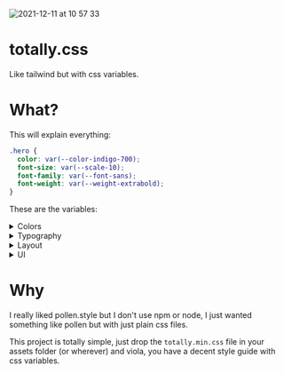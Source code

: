 ![2021-12-11 at 10 57 33](https://user-images.githubusercontent.com/159336/145689758-20df4c9b-b3a1-4ff5-a0fa-308931924138.jpg)


# totally.css

Like tailwind but with css variables.

# What?

This will explain everything:

```css
.hero {
  color: var(--color-indigo-700);
  font-size: var(--scale-10);
  font-family: var(--font-sans);
  font-weight: var(--weight-extrabold);
}
```

These are the variables:

<details>
<summary>Colors</summary>

| Rule | Variable | Property |
| ---  | ---      | ---      |
| color            | --color-black      | #1a202c                 |
| color            | --color-grey-100   | #f7fafc                 |
| color            | --color-grey-300   | #e2e8f0                 |
| color            | --color-grey-500   | #a0aec0                 |
| color            | --color-grey-700   | #4a5568                 |
| color            | --color-grey       | var(--color-grey-500)   |
| color            | --color-red-300    | #fc8181                 |
| color            | --color-red-500    | #e53e3e                 |
| color            | --color-red-700    | #c53030                 |
| color            | --color-red        | var(--color-red-500)    |
| color            | --color-green-300  | #9ae6b4                 |
| color            | --color-green-500  | #48bb78                 |
| color            | --color-green-700  | #2f855a                 |
| color            | --color-green      | var(--color-green-500)  |
| color            | --color-blue-300   | #63b3ed                 |
| color            | --color-blue-500   | #4299e1                 |
| color            | --color-blue-700   | #3182ce                 |
| color            | --color-blue       | var(--color-blue-500)   |
| color            | --color-pink-300   | #fbb6ce                 |
| color            | --color-pink-500   | #ed64a6                 |
| color            | --color-pink-700   | #d53f8c                 |
| color            | --color-pink       | var(--color-pink-500)   |
| color            | --color-purple-300 | #b794f4                 |
| color            | --color-purple-500 | #805ad5                 |
| color            | --color-purple-700 | #6b46c1                 |
| color            | --color-purple     | var(--color-purple-500) |
| color            | --color-teal-300   | #81e6d9                 |
| color            | --color-teal-500   | #38b2ac                 |
| color            | --color-teal-700   | #2c7a7b                 |
| color            | --color-teal       | var(--color-teal-500)   |
| color            | --color-indigo-300 | #7f9cf5                 |
| color            | --color-indigo-500 | #5a67d8                 |
| color            | --color-indigo-700 | #4c51bf                 |
| color            | --color-indigo     | var(--color-indigo-500) |
| color            | --color-yellow-300 | #faf089                 |
| color            | --color-yellow-500 | #ecc94b                 |
| color            | --color-yellow-700 | #d69e2e                 |
| color            | --color-yellow     | var(--color-yellow-500) |
| color            | --color-orange-300 | #fbd38d                 |
| color            | --color-orange-500 | #ed8936                 |
| color            | --color-orange-700 | #dd6b20                 |
| color            | --color-orange     | var(--color-orange-500) |
| color            | --color-brown-300  | #a1887f                 |
| color            | --color-brown-500  | #795548                 |
| color            | --color-brown-700  | #5d4037                 |
| color            | --color-brown      | var(--color-brown-500)  |
| background-color | --color-black      | #1a202c                 |
| background-color | --color-grey-100   | #f7fafc                 |
| background-color | --color-grey-300   | #e2e8f0                 |
| background-color | --color-grey-500   | #a0aec0                 |
| background-color | --color-grey-700   | #4a5568                 |
| background-color | --color-grey       | var(--color-grey-500)   |
| background-color | --color-red-300    | #fc8181                 |
| background-color | --color-red-500    | #e53e3e                 |
| background-color | --color-red-700    | #c53030                 |
| background-color | --color-red        | var(--color-red-500)    |
| background-color | --color-green-300  | #9ae6b4                 |
| background-color | --color-green-500  | #48bb78                 |
| background-color | --color-green-700  | #2f855a                 |
| background-color | --color-green      | var(--color-green-500)  |
| background-color | --color-blue-300   | #63b3ed                 |
| background-color | --color-blue-500   | #4299e1                 |
| background-color | --color-blue-700   | #3182ce                 |
| background-color | --color-blue       | var(--color-blue-500)   |
| background-color | --color-pink-300   | #fbb6ce                 |
| background-color | --color-pink-500   | #ed64a6                 |
| background-color | --color-pink-700   | #d53f8c                 |
| background-color | --color-pink       | var(--color-pink-500)   |
| background-color | --color-purple-300 | #b794f4                 |
| background-color | --color-purple-500 | #805ad5                 |
| background-color | --color-purple-700 | #6b46c1                 |
| background-color | --color-purple     | var(--color-purple-500) |
| background-color | --color-teal-300   | #81e6d9                 |
| background-color | --color-teal-500   | #38b2ac                 |
| background-color | --color-teal-700   | #2c7a7b                 |
| background-color | --color-teal       | var(--color-teal-500)   |
| background-color | --color-indigo-300 | #7f9cf5                 |
| background-color | --color-indigo-500 | #5a67d8                 |
| background-color | --color-indigo-700 | #4c51bf                 |
| background-color | --color-indigo     | var(--color-indigo-500) |
| background-color | --color-yellow-300 | #faf089                 |
| background-color | --color-yellow-500 | #ecc94b                 |
| background-color | --color-yellow-700 | #d69e2e                 |
| background-color | --color-yellow     | var(--color-yellow-500) |
| background-color | --color-orange-300 | #fbd38d                 |
| background-color | --color-orange-500 | #ed8936                 |
| background-color | --color-orange-700 | #dd6b20                 |
| background-color | --color-orange     | var(--color-orange-500) |
| background-color | --color-brown-300  | #a1887f                 |
| background-color | --color-brown-500  | #795548                 |
| background-color | --color-brown-700  | #5d4037                 |
| background-color | --color-brown      | var(--color-brown-500)  |

</details>
<details>
<summary>Typography</summary>

| Rule | Variable | Property |
| ---  | ---      | ---      |
| font-size      | --scale-0          | 1rem                                                                                     |
| font-size      | --scale-1          | 1.125rem                                                                                 |
| font-size      | --scale-2          | 1.25rem                                                                                  |
| font-size      | --scale-3          | 1.5rem                                                                                   |
| font-size      | --scale-4          | 1.875rem                                                                                 |
| font-size      | --scale-5          | 2.25rem                                                                                  |
| font-size      | --scale-6          | 3rem                                                                                     |
| font-size      | --scale-7          | 3.75rem                                                                                  |
| font-size      | --scale-8          | 4.5rem                                                                                   |
| font-size      | --scale-9          | 6rem                                                                                     |
| font-size      | --scale-10         | 8rem                                                                                     |
| font-size      | --scale-000        | 0.75rem                                                                                  |
| font-size      | --scale-00         | 0.875rem                                                                                 |
| font-family    | --font-sans        | system-ui, -apple-system, Segoe UI, Roboto, Noto Sans, Ubuntu, Cantarell, Helvetica Neue |
| font-family    | --font-serif       | Georgia, Cambria, "Times New Roman", Times, serif                                        |
| font-family    | --font-mono        | Consolas, Menlo, Monaco, "Liberation Mono", monospace                                    |
| font-weight    | --weight-light     | 300                                                                                      |
| font-weight    | --weight-regular   | 400                                                                                      |
| font-weight    | --weight-medium    | 500                                                                                      |
| font-weight    | --weight-semibold  | 600                                                                                      |
| font-weight    | --weight-bold      | 700                                                                                      |
| font-weight    | --weight-extrabold | 800                                                                                      |
| font-weight    | --weight-black     | 900                                                                                      |
| line-height    | --line-none        | 1                                                                                        |
| line-height    | --line-xs          | 1.125                                                                                    |
| line-height    | --line-sm          | 1.275                                                                                    |
| line-height    | --line-md          | 1.5                                                                                      |
| line-height    | --line-lg          | 1.625                                                                                    |
| line-height    | --line-xl          | 2                                                                                        |
| letter-spacing | --letter-xs        | -0.05em                                                                                  |
| letter-spacing | --letter-sm        | -0.025em                                                                                 |
| letter-spacing | --letter-none      | 0em                                                                                      |
| letter-spacing | --letter-lg        | 0.025em                                                                                  |
| letter-spacing | --letter-xl        | 0.05em                                                                                   |
| max-width      | --prose-xs         | 45ch                                                                                     |
| max-width      | --prose-sm         | 55ch                                                                                     |
| max-width      | --prose-md         | 65ch                                                                                     |
| max-width      | --prose-lg         | 75ch                                                                                     |
| max-width      | --prose-xl         | 85ch                                                                                     |

</details>
<details>
<summary>Layout</summary>

| Rule | Variable | Property |
| ---  | ---      | ---      |
| margin    | --size-1      | 4px         |
| margin    | --size-2      | 8px         |
| margin    | --size-3      | 12px        |
| margin    | --size-4      | 16px        |
| margin    | --size-5      | 20px        |
| margin    | --size-6      | 24px        |
| margin    | --size-7      | 28px        |
| margin    | --size-8      | 32px        |
| margin    | --size-9      | 36px        |
| margin    | --size-10     | 40px        |
| margin    | --size-11     | 44px        |
| margin    | --size-12     | 48px        |
| margin    | --size-14     | 56px        |
| margin    | --size-16     | 64px        |
| margin    | --size-20     | 80px        |
| margin    | --size-24     | 96px        |
| margin    | --size-28     | 112px       |
| margin    | --size-32     | 128px       |
| margin    | --size-36     | 144px       |
| margin    | --size-40     | 160px       |
| margin    | --size-44     | 176px       |
| margin    | --size-48     | 192px       |
| margin    | --size-52     | 208px       |
| margin    | --size-56     | 224px       |
| margin    | --size-60     | 240px       |
| margin    | --size-64     | 256px       |
| margin    | --size-72     | 288px       |
| margin    | --size-80     | 320px       |
| margin    | --size-96     | 384px       |
| margin    | --size-px     | 1px         |
| margin    | --size-full   | 100%        |
| margin    | --size-screen | 100vw       |
| margin    | --size-min    | min-content |
| margin    | --size-max    | max-content |
| padding   | --size-1      | 4px         |
| padding   | --size-2      | 8px         |
| padding   | --size-3      | 12px        |
| padding   | --size-4      | 16px        |
| padding   | --size-5      | 20px        |
| padding   | --size-6      | 24px        |
| padding   | --size-7      | 28px        |
| padding   | --size-8      | 32px        |
| padding   | --size-9      | 36px        |
| padding   | --size-10     | 40px        |
| padding   | --size-11     | 44px        |
| padding   | --size-12     | 48px        |
| padding   | --size-14     | 56px        |
| padding   | --size-16     | 64px        |
| padding   | --size-20     | 80px        |
| padding   | --size-24     | 96px        |
| padding   | --size-28     | 112px       |
| padding   | --size-32     | 128px       |
| padding   | --size-36     | 144px       |
| padding   | --size-40     | 160px       |
| padding   | --size-44     | 176px       |
| padding   | --size-48     | 192px       |
| padding   | --size-52     | 208px       |
| padding   | --size-56     | 224px       |
| padding   | --size-60     | 240px       |
| padding   | --size-64     | 256px       |
| padding   | --size-72     | 288px       |
| padding   | --size-80     | 320px       |
| padding   | --size-96     | 384px       |
| padding   | --size-px     | 1px         |
| padding   | --size-full   | 100%        |
| padding   | --size-screen | 100vw       |
| padding   | --size-min    | min-content |
| padding   | --size-max    | max-content |
| width     | --size-1      | 4px         |
| width     | --size-2      | 8px         |
| width     | --size-3      | 12px        |
| width     | --size-4      | 16px        |
| width     | --size-5      | 20px        |
| width     | --size-6      | 24px        |
| width     | --size-7      | 28px        |
| width     | --size-8      | 32px        |
| width     | --size-9      | 36px        |
| width     | --size-10     | 40px        |
| width     | --size-11     | 44px        |
| width     | --size-12     | 48px        |
| width     | --size-14     | 56px        |
| width     | --size-16     | 64px        |
| width     | --size-20     | 80px        |
| width     | --size-24     | 96px        |
| width     | --size-28     | 112px       |
| width     | --size-32     | 128px       |
| width     | --size-36     | 144px       |
| width     | --size-40     | 160px       |
| width     | --size-44     | 176px       |
| width     | --size-48     | 192px       |
| width     | --size-52     | 208px       |
| width     | --size-56     | 224px       |
| width     | --size-60     | 240px       |
| width     | --size-64     | 256px       |
| width     | --size-72     | 288px       |
| width     | --size-80     | 320px       |
| width     | --size-96     | 384px       |
| width     | --size-px     | 1px         |
| width     | --size-full   | 100%        |
| width     | --size-screen | 100vw       |
| width     | --size-min    | min-content |
| width     | --size-max    | max-content |
| height    | --size-1      | 4px         |
| height    | --size-2      | 8px         |
| height    | --size-3      | 12px        |
| height    | --size-4      | 16px        |
| height    | --size-5      | 20px        |
| height    | --size-6      | 24px        |
| height    | --size-7      | 28px        |
| height    | --size-8      | 32px        |
| height    | --size-9      | 36px        |
| height    | --size-10     | 40px        |
| height    | --size-11     | 44px        |
| height    | --size-12     | 48px        |
| height    | --size-14     | 56px        |
| height    | --size-16     | 64px        |
| height    | --size-20     | 80px        |
| height    | --size-24     | 96px        |
| height    | --size-28     | 112px       |
| height    | --size-32     | 128px       |
| height    | --size-36     | 144px       |
| height    | --size-40     | 160px       |
| height    | --size-44     | 176px       |
| height    | --size-48     | 192px       |
| height    | --size-52     | 208px       |
| height    | --size-56     | 224px       |
| height    | --size-60     | 240px       |
| height    | --size-64     | 256px       |
| height    | --size-72     | 288px       |
| height    | --size-80     | 320px       |
| height    | --size-96     | 384px       |
| height    | --size-px     | 1px         |
| height    | --size-full   | 100%        |
| height    | --size-screen | 100vw       |
| height    | --size-min    | min-content |
| height    | --size-max    | max-content |
| max-width | --width-xs    | 480px       |
| max-width | --width-sm    | 640px       |
| max-width | --width-md    | 768px       |
| max-width | --width-lg    | 1024px      |
| max-width | --width-xl    | 1280px      |

</details>
<details>
<summary>UI</summary>

| Rule | Variable | Property |
| ---  | ---      | ---      |
| border-radius   | --radius-100        | 100%                                                                    |
| border-radius   | --radius-xs         | 3px                                                                     |
| border-radius   | --radius-sm         | 6px                                                                     |
| border-radius   | --radius-md         | 8px                                                                     |
| border-radius   | --radius-lg         | 12px                                                                    |
| border-radius   | --radius-xl         | 16px                                                                    |
| border-radius   | --radius-full       | 9999px                                                                  |
| box-shadow      | --elevation-1       | 0 1px 2px 0 rgba(0, 0, 0, 0.05)                                         |
| box-shadow      | --elevation-2       | 0 1px 3px 0 rgba(0, 0, 0, 0.1), 0 1px 2px 0 rgba(0, 0, 0, 0.06)         |
| box-shadow      | --elevation-3       | 0 4px 6px -2px rgba(0, 0, 0, 0.1), 0 2px 4px -2px rgba(0, 0, 0, 0.06)   |
| box-shadow      | --elevation-4       | 0 12px 16px -4px rgba(0, 0, 0, 0.1), 0 4px 6px -2px rgba(0, 0, 0, 0.05) |
| box-shadow      | --elevation-5       | 0 20px 24px -4px rgba(0, 0, 0, 0.1), 0 8px 8px -4px rgba(0, 0, 0, 0.04) |
| box-shadow      | --elevation-6       | 0 24px 48px -12px rgba(0, 0, 0, 0.25)                                   |
| box-shadow      | --elevation-7       | 0 32px 64px -12px rgba(0, 0, 0, 0.2)                                    |
| backdrop-filter | --blur-xs           | blur(4px)                                                               |
| backdrop-filter | --blur-sm           | blur(8px)                                                               |
| backdrop-filter | --blur-md           | blur(16px)                                                              |
| backdrop-filter | --blur-lg           | blur(24px)                                                              |
| backdrop-filter | --blur-xl           | blur(40px)                                                              |
| transition      | --easing-standard   | cubic-bezier(0.4, 0, 0.2, 1)                                            |
| transition      | --easing-accelerate | cubic-bezier(0.4, 0, 1, 1)                                              |
| transition      | --easing-decelerate | cubic-bezier(0, 0, 0.2, 1)                                              |
| z-index         | --layer-1           | 10                                                                      |
| z-index         | --layer-2           | 20                                                                      |
| z-index         | --layer-3           | 30                                                                      |
| z-index         | --layer-4           | 40                                                                      |
| z-index         | --layer-5           | 50                                                                      |
| z-index         | --layer-below       | -1                                                                      |
| z-index         | --layer-top         | 2147483647                                                              |

</details>


# Why

I really liked pollen.style but I don't use npm or node,
I just wanted something like pollen but with just plain css files.

This project is totally simple, just drop the `totally.min.css` file in your
assets folder (or wherever) and viola, you have a decent style guide
with css variables.
